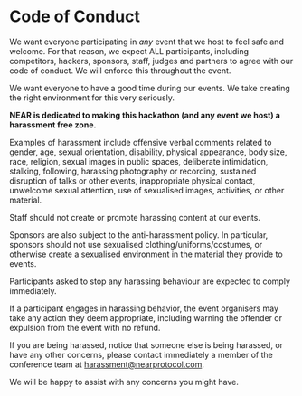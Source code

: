 # Code of Conduct

We want everyone participating in _any_ event that we host to feel safe and welcome. For that reason, we expect ALL participants, including competitors, hackers, sponsors, staff, judges and partners to agree with our code of conduct. We will enforce this throughout the event.

We want everyone to have a good time during our events. We take creating the right environment for this very seriously.

**NEAR is dedicated to making this hackathon (and any event we host) a harassment free zone.**

Examples of harassment include offensive verbal comments related to gender, age, sexual orientation, disability, physical appearance, body size, race, religion, sexual images in public spaces, deliberate intimidation, stalking, following, harassing photography or recording, sustained disruption of talks or other events, inappropriate physical contact, unwelcome sexual attention, use of sexualised images, activities, or other material. 

Staff should not create or promote harassing content at our events.

Sponsors are also subject to the anti-harassment policy. In particular, sponsors should not use sexualised clothing/uniforms/costumes, or otherwise create a sexualised environment in the material they provide to events.

Participants asked to stop any harassing behaviour are expected to comply immediately.

If a participant engages in harassing behavior, the event organisers may take any action they deem appropriate, including warning the offender or expulsion from the event with no refund.

If you are being harassed, notice that someone else is being harassed, or have any other concerns, please contact immediately a member of the conference team at [harassment@nearprotocol.com](mailto:harassment@nearprotocol.com). 

We will be happy to assist with any concerns you might have.